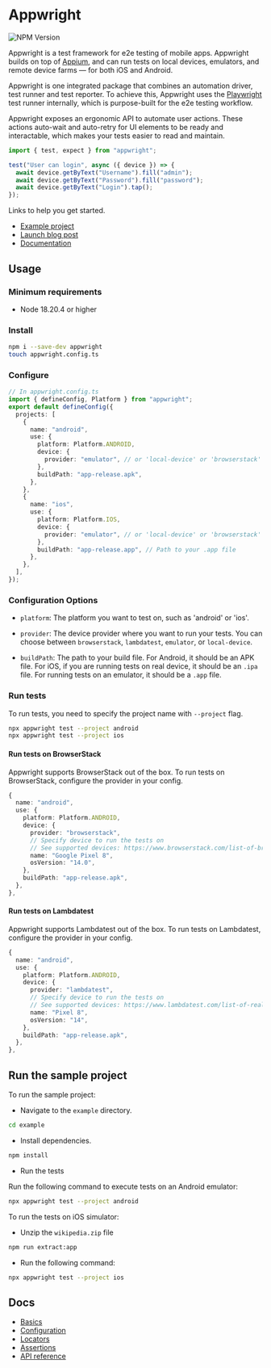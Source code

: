 # Appwright

![NPM Version](https://img.shields.io/npm/v/appwright?color=4AC61C)

Appwright is a test framework for e2e testing of mobile apps. Appwright builds on top of [Appium](https://appium.io/docs/en/latest/), and can
run tests on local devices, emulators, and remote device farms — for both iOS and Android.

Appwright is one integrated package that combines an automation driver, test runner and test
reporter. To achieve this, Appwright uses the [Playwright](https://github.com/microsoft/playwright) test runner internally, which is
purpose-built for the e2e testing workflow.

Appwright exposes an ergonomic API to automate user actions. These actions auto-wait and auto-retry
for UI elements to be ready and interactable, which makes your tests easier to read and maintain.

```ts
import { test, expect } from "appwright";

test("User can login", async ({ device }) => {
  await device.getByText("Username").fill("admin");
  await device.getByText("Password").fill("password");
  await device.getByText("Login").tap();
});
```

Links to help you get started.

- [Example project](https://github.com/empirical-run/appwright/tree/main/example)
- [Launch blog post](https://www.empirical.run/blog/appwright)
- [Documentation](#docs)

## Usage

### Minimum requirements

- Node 18.20.4 or higher

### Install

```sh
npm i --save-dev appwright
touch appwright.config.ts
```

### Configure

```ts
// In appwright.config.ts
import { defineConfig, Platform } from "appwright";
export default defineConfig({
  projects: [
    {
      name: "android",
      use: {
        platform: Platform.ANDROID,
        device: {
          provider: "emulator", // or 'local-device' or 'browserstack'
        },
        buildPath: "app-release.apk",
      },
    },
    {
      name: "ios",
      use: {
        platform: Platform.IOS,
        device: {
          provider: "emulator", // or 'local-device' or 'browserstack'
        },
        buildPath: "app-release.app", // Path to your .app file
      },
    },
  ],
});
```

### Configuration Options

- `platform`: The platform you want to test on, such as 'android' or 'ios'.

- `provider`: The device provider where you want to run your tests.
              You can choose between `browserstack`, `lambdatest`, `emulator`, or `local-device`.

- `buildPath`: The path to your build file. For Android, it should be an APK file.
               For iOS, if you are running tests on real device, it should be an `.ipa` file. For running tests on an emulator, it should be a `.app` file.

### Run tests

To run tests, you need to specify the project name with `--project` flag.

```sh
npx appwright test --project android
npx appwright test --project ios
```

#### Run tests on BrowserStack

Appwright supports BrowserStack out of the box. To run tests on BrowserStack, configure
the provider in your config.

```ts
{
  name: "android",
  use: {
    platform: Platform.ANDROID,
    device: {
      provider: "browserstack",
      // Specify device to run the tests on
      // See supported devices: https://www.browserstack.com/list-of-browsers-and-platforms/app_automate
      name: "Google Pixel 8",
      osVersion: "14.0",
    },
    buildPath: "app-release.apk",
  },
},
```

#### Run tests on Lambdatest

Appwright supports Lambdatest out of the box. To run tests on Lambdatest, configure
the provider in your config.

```ts
{
  name: "android",
  use: {
    platform: Platform.ANDROID,
    device: {
      provider: "lambdatest",
      // Specify device to run the tests on
      // See supported devices: https://www.lambdatest.com/list-of-real-devices
      name: "Pixel 8",
      osVersion: "14",
    },
    buildPath: "app-release.apk",
  },
},
```

## Run the sample project

To run the sample project:

- Navigate to the `example` directory.

```sh
cd example
```

- Install dependencies.

```sh
npm install
```

- Run the tests

Run the following command to execute tests on an Android emulator:

```sh
npx appwright test --project android
```

To run the tests on iOS simulator:

- Unzip the `wikipedia.zip` file

```sh
npm run extract:app
```
- Run the following command:

```sh
npx appwright test --project ios
```

## Docs

- [Basics](docs/basics.md)
- [Configuration](docs/config.md)
- [Locators](docs/locators.md)
- [Assertions](docs/assertions.md)
- [API reference](docs/api-reference.md)
